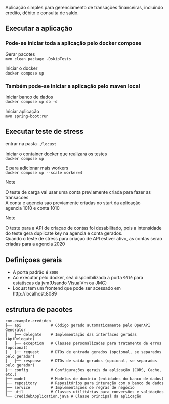 Aplicação simples para gerenciamento de transações financeiras, incluindo crédito, débito e consulta de saldo.

## Executar a aplicação

### Pode-se iniciar toda a aplicação pelo docker compose

Gerar pacotes <br>
`mvn clean package -DskipTests`

Iniciar o docker <br>
`docker compose up`

### Também pode-se iniciar a aplicação pelo maven local

Iniciar banco de dados <br> 
`docker compose up db -d`

Iniciar aplicação <br>
`mvn spring-boot:run`

## Executar teste de stress
entrar na pasta `./locust`

Iniciar o container docker que realizará os testes <br>
`docker compose up`

E para adicionar mais workers <br>
`docker compose up --scale worker=4`

> [!NOTE]  
> O teste de carga vai usar uma conta previamente criada para fazer as transacoes <br>
> A conta e agencia sao previamente criadas no start da aplicação <br>
> agencia 1010 e conta 1010 <br>

> [!NOTE]  
> O teste para a API de criaçao de contas foi desabilitado, pois a intensidade do teste gera duplicate key na agencia e conta gerados. <br>
> Quando o teste de stress para criaçao de API estiver ativo, as contas serao criadas para a agencia 2020



## Definiçoes gerais
- A porta padrão é `8080`
- Ao executar pelo docker, seá disponibilizada a porta `9010` para estatiscas da jvm(Usando VisualVm ou JMC)
- Locust tem um frontend que pode ser acessado em http://localhost:8089

## estrutura de pacotes
```
com.example.credideb
├── api             # Código gerado automaticamente pelo OpenAPI Generator
│   ├── delegate    # Implementação das interfaces geradas (ApiDelegate)
│   ├── exception   # Classes personalizadas para tratamento de erros (opcional)
│   ├── request     # DTOs de entrada gerados (opcional, se separados pelo gerador)
│   ├── response    # DTOs de saída gerados (opcional, se separados pelo gerador)
├── config          # Configurações gerais da aplicação (CORS, Cache, etc.)
├── model           # Modelos de domínio (entidades do banco de dados)
├── repository      # Repositórios para interação com o banco de dados
├── service         # Implementações de regras de negócio
├── util            # Classes utilitárias para conversões e validações
└── CredidebApplication.java # Classe principal da aplicação
```





